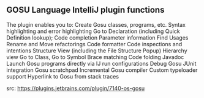 ## GOSU Language IntelliJ plugin functions

The plugin enables you to:
Create Gosu classes, programs, etc.
Syntax highlighting and error highlighting
Go to Declaration (including Quick Definition lookup);
Code completion
Parameter information
Find Usages
Rename and Move refactorings
Code formatter
Code inspections and intentions
Structure View (including the File Structure Popup)
Hierarchy view
Go to Class, Go to Symbol
Brace matching
Code folding
Javadoc
Launch Gosu programs directly via IJ run configurations
Debug Gosu
JUnit integration
Gosu scratchpad
Incremental Gosu compiler
Custom typeloader support
Hyperlink to Gosu from stack traces

src: https://plugins.jetbrains.com/plugin/7140-os-gosu